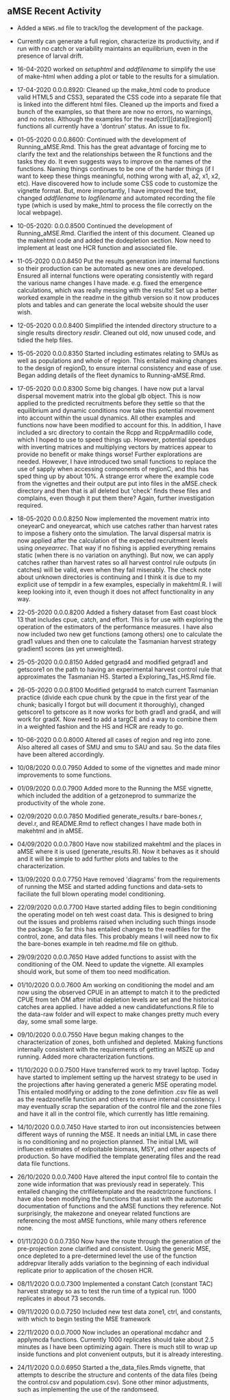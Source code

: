 ## aMSE Recent Activity

* Added a `NEWS.md` file to track/log the development of the package.

* Currently can generate a full region, characterize its productivity, and if run with no catch or variability maintains an equilibrium, even in the presence of larval drift.

* 16-04-2020 worked on _setuphtml_ and _addfilename_ to simplify the use of make-html when adding a plot or table to the results for a simulation.

* 17-04-2020 0.0.0.8920: Cleaned up the make_html code to produce valid HTML5 and CSS3, separated the CSS code into a separate file that is linked into the different html files. Cleaned up the imports and fixed a bunch of the examples, so that there are now no errors, no warnings, and no notes. Although the examples for the read[ctrl][data][region1] functions all currently have a 'dontrun' status. An issue to fix. 

* 01-05-2020 0.0.0.8600: Continued with the development of Running_aMSE.Rmd. This has the great advantage of forcing me to clarify the text and the relationships between the R functions and the tasks they do. It even suggests ways to improve on the names of the functions. Naming things continues to be one of the harder things (if I want to keep these things meaningful, nothing wrong with a1, a2, x1, x2, etc). Have discovered how to include some CSS code to customize the vignette format. But, more importantly, I have improved the text, changed _addfilename_ to _logfilename_ and automated recording the file type (which is used by make_html to process the file correctly on the local webpage).

* 10-05-2020: 0.0.0.8500 Continued the development of Running_aMSE.Rmd. Clarified the intent of this document. Cleaned up the makehtml code and added the dodepletion section. Now need to implement at least one HCR function and associated file.

* 11-05-2020 0.0.0.8450 Put the results generation into internal functions so their production can be automated as new ones are developed. Ensured all internal functions were operating consistently with regard the various name changes I have made. e.g. fixed the emergence calculations, which was really messing with the results! Set up a better worked example in the readme in the github version so it now produces plots and tables and can generate the local website should the user wish.

* 12-05-2020 0.0.0.8400 Simplified the intended directory structure to a single results directory _resdir_. Cleaned out old, now unused code, and tidied the help files.

* 15-05-2020 0.0.0.8350 Started including estimates relating to SMUs as well as populations and whole of region. This entailed making changes to the design of regionD, to ensure internal consistency and ease of use. Began adding details of the fleet dynamics to Running-aMSE.Rmd.

* 17-05-2020 0.0.0.8300 Some big changes. I have now put a larval dispersal movement matrix into the global glb object. This is now applied to the predicted recruitments before they settle so that the equilibrium and dynamic conditions now take this potential movement into account within the usual dynamics. All other examples and functions now have been modified to account for this. In addition, I have included a src directory to contain the Rcpp and RcppArmadillo code, which I hoped to use to speed things up. However, potential speedups with inverting matrices and multiplying vectors by matrices appear to provide no benefit or make things worse! Further explorations are needed. However, I have introduced two small functions to replace the use of sapply when accessing components of regionC, and this has sped thing up by about 10%. A strange error where the example code from the vignettes and their output are put into files in the aMSE.check directory and then that is all deleted but 'check' finds these files and complains, even though it put them there? Again, further investigation required. 

* 18-05-2020 0.0.0.8250 Now implemented the movement matrix into oneyearC and oneyearcat, which use catches rather than harvest rates to impose a fishery onto the simulation. The larval dispersal matrix is now applied after the calculation of the expected recruitment levels using _oneyearrec_. That way if no fishing is applied everything remains static (when there is no variation on anything). But now, we can apply catches rather than harvest rates so all harvest control rule outputs (in catches) will be valid, even when they fail miserably. The check note about unknown directories is continuing and I think it is due to my explicit use of tempdir in a few examples, especially in makehtml.R. I will keep looking into it, even though it does not affect functionality in any way.

* 22-05-2020 0.0.0.8200 Added a fishery dataset from East coast block 13 that includes cpue, catch, and effort. This is for use with exploring the operation of the estimators of the performance measures. I have also now included two new get functions (among others) one to calculate the grad1 values and then one to calculate the Tasmanian harvest strategy gradient1 scores (as yet unweighted).

* 25-05-2020 0.0.0.8150 Added getgrad4 and modified getgrad1 and getscore1 on the path to having an experimental harvest control rule that approximates the Tasmanian HS. Started a Exploring_Tas_HS.Rmd file.

* 26-05-2020 0.0.0.8100 Modified getgrad4 to match current Tasmanian practice (divide each cpue chunk by the cpue in the first year of the chunk; basically I forgot but will document it thoroughly), changed getscore1 to getscore as it now works for both grad1 and grad4, and will work for gradX. Now need to add a targCE and a way to combine them in a weighted fashion and the HS and HCR are ready to go.

* 10-06-2020 0.0.0.8000 Altered all cases of region and reg into zone. Also altered all cases of SMU and smu to SAU and sau. So the data files have been altered accordingly.

* 10/08/2020 0.0.0.7950 Added to some of the vignettes and made minor improvements to some functions.

* 01/09/2020 0.0.0.7900 Added more to the Running the MSE vignette, which included the addition of a getzoneprod to summarize the productivity of the whole zone.

* 02/09/2020 0.0.0.7850 Modified generate_results.r bare-bones.r, devel.r, and README.Rmd to reflect changes I have made both in makehtml and in aMSE.

* 04/09/2020 0.0.0.7800 Have now stabilized makehtml and the places in aMSE where it is used (generate_results.R). Now it behaves as it should and it will be simple to add further plots and tables to the characterization.

* 13/09/2020 0.0.0.7750 Have removed 'diagrams' from the requirements of running the MSE and started adding functions and data-sets to faciliate the full blown operating model conditioning.

* 22/09/2020 0.0.0.7700 Have started adding files to begin conditioning the operating model on teh west coast data. This is designed to bring out the issues and problems raised when including such things insode the package. So far this has entailed changes to the readfiles for the control, zone, and data files. This probably means I will need now to fix the bare-bones example in teh readme.md file on github.

* 29/09/2020 0.0.0.7650 Have added functions to assist with the conditioning of the OM. Need to update the vignette. All examples should work, but some of them too need modification. 

* 01/10/2020 0.0.0.7600 Am working on conditioning the model and am now using the observed CPUE in an attempt to match it to the predicted CPUE from teh OM after initial depletion levels are set and the historical catches area applied. I have added a new candidatefunctions.R file to the data-raw folder and will expect to make changes pretty much every day, some small some large.

* 09/10/2020 0.0.0.7550 Have begun making changes to the characterization of zones, both unfished and depleted. Making functions internally consistent with the requirements of getting an MSZE up and running. Added more characterization functions.

* 11/10/2020 0.0.0.7500 Have transferred work to my travel laptop. Today have started to implement setting up the harvest strategy to be used in the projections after having generated a generic MSE operating model. This entailed modifying or adding to the zone definition .csv file as well as the readzonefile function and others to ensure internal consistency. I may eventually scrap the separation of the control file and the zone files and have it all in the control file, which currently has little remaining.

* 14/10/2020 0.0.0.7450 Have started to iron out inconsistencies between different ways of running the MSE. It needs an initial LML in case there is no conditioning and no projection planned. The initial LML will influecen estimates of exlpoitable biomass, MSY, and other aspects of production. So have modified the template generating files and the read data file functions.

* 26/10/2020 0.0.0.7400 Have altered the input control file to contain the zone wide information that was previously read in seperately. This entailed changing the ctrlfiletemplate and the readctrlzone functions. I have also been modifying the functions that assist with the automatic documentation of functions and the aMSE functions they reference. Not surprisingly, the makezone and oneyear related functions are referencing the most aMSE functions, while many others reference none.

* 01/11/2020 0.0.0.7350 Now have the route through the generation of the pre-projection zone clarified and consistent. Using the generic MSE, once depleted to a pre-determined level the use of the function addrepvar literally adds variation to the beginning of each individual replicate prior to application of the chosen HCR.

* 08/11/2020 0.0.0.7300 Implemented a constant Catch (constant TAC) harvest strategy so as to test the run time of a typical run. 1000 replicates in about 73 seconds.

* 09/11/2020 0.0.0.7250 Included new test data zone1, ctrl, and constants, with which to begin testing the MSE framework

* 22/11/2020 0.0.0.7000 Now includes an operational mcdahcr and applymcda functions. Currently 1000 replicates should take about 2.5 minutes as I have been optimizing again. There is much still to wrap up inside functions and plot convenient outputs, but it is already interesting.

* 24/11/2020 0.0.0.6950 Started a the_data_files.Rmds vignette, that attempts to describe the structure and contents of the data files (being the control.csv and populatiom.csv). Sone other minor adjustments, such as implementing the use of the randomseed. 









